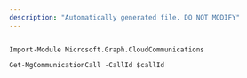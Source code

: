 ```yaml
---
description: "Automatically generated file. DO NOT MODIFY"
---
```


```powershellv1

Import-Module Microsoft.Graph.CloudCommunications

Get-MgCommunicationCall -CallId $callId

```